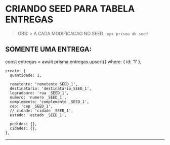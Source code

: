 # CRIANDO SEED PARA TABELA ENTREGAS

> OBS: > A CADA MODIFICACAO NO SEED :
> `npx prisma db seed `
> 
## SOMENTE UMA ENTREGA:

const entregas = await prisma.entregas.upsert({
where: { id: '1' },

    create: {
      quantidade: 1,

      remetente: 'remetente_SEED_1',
      destinatario: 'destinatario_SEED_1',
      logradouro: 'rua _SEED_1',
      numero: 'numero _SEED_1',
      complemento: 'complemento _SEED_1',
      cep: 'cep _SEED_1',
      // cidade: 'cidade _SEED_1',
      estado: 'estado _SEED_1',

      pedidos: {},
      cidades: {},
    },

---


